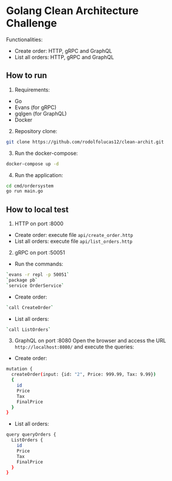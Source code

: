 # Golang Clean Architecture Challenge

Functionalities:
- Create order: HTTP, gRPC and GraphQL
- List all orders: HTTP, gRPC and GraphQL

## How to run

1. Requirements:
- Go
- Evans (for gRPC)
- gqlgen (for GraphQL)
- Docker

2. Repository clone:
```bash
git clone https://github.com/rodolfolucas12/clean-archit.git
```

3. Run the docker-compose:
```bash
docker-compose up -d
```

4. Run the application:
```bash
cd cmd/ordersystem
go run main.go
```

## How to local test

1. HTTP on port :8000
- Create order:
execute file `api/create_order.http`
- List all orders:
execute file `api/list_orders.http`

2. gRPC on port :50051
- Run the commands:
```bash
`evans -r repl -p 50051`
`package pb`
`service OrderService`
```
- Create order:
```bash
`call CreateOrder`
```
- List all orders:
```bash
`call ListOrders`
```

3. GraphQL on port :8080
Open the browser and access the URL `http://localhost:8080/` and execute the queries:

- Create order:
```bash
mutation {
  createOrder(input: {id: "2", Price: 999.99, Tax: 9.99}) 
  {
    id
    Price
    Tax
    FinalPrice
  }
}
```
- List all orders:
```bash
query queryOrders {
  ListOrders {
    id
    Price
    Tax
    FinalPrice
  }
}
```

